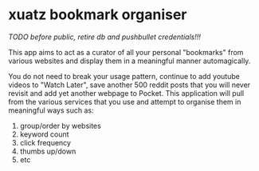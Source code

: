 # xuatz bookmark organiser

*TODO before public, retire db and pushbullet credentials!!!*

This app aims to act as a curator of all your personal "bookmarks" from various websites and display them in a meaningful manner automagically.

You do not need to break your usage pattern, continue to add youtube videos to "Watch Later", save another 500 reddit posts that you will never revisit and add yet another webpage to Pocket. This application will pull from the various services that you use and attempt to organise them in meaningful ways such as:

1. group/order by websites
1. keyword count
1. click frequency
1. thumbs up/down
1. etc
